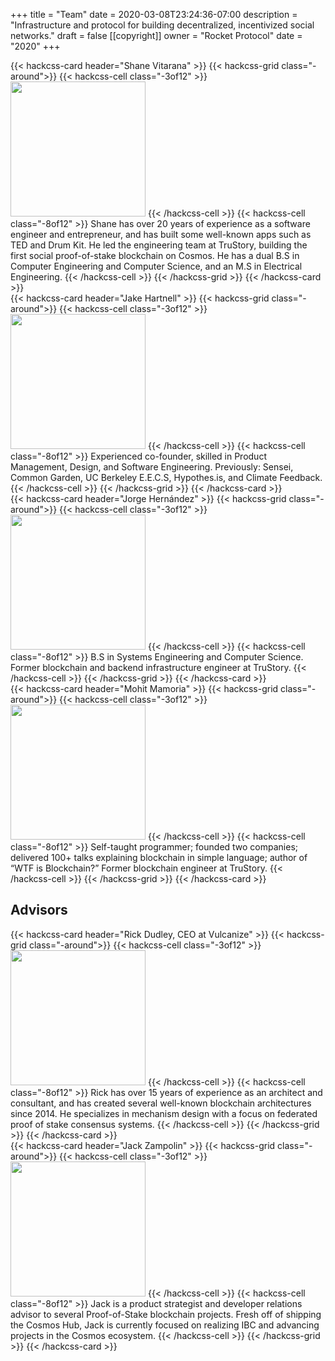 +++
title = "Team"
date = 2020-03-08T23:24:36-07:00
description = "Infrastructure and protocol for building decentralized, incentivized social networks."
draft = false
[[copyright]]
  owner = "Rocket Protocol"
  date = "2020"
+++

{{< hackcss-card header="Shane Vitarana" >}}
  {{< hackcss-grid class="-around">}}
    {{< hackcss-cell class="-3of12" >}}
      <img class="center" src="/shane.png" width="216" />
    {{< /hackcss-cell >}}
    {{< hackcss-cell class="-8of12" >}}
      Shane has over 20 years of experience as a software engineer and entrepreneur, and has built some well-known apps such as TED and Drum Kit. He led the engineering team at TruStory, building the first social proof-of-stake blockchain on Cosmos. He has a dual B.S in Computer Engineering and Computer Science, and an M.S in Electrical Engineering.
    {{< /hackcss-cell >}}
  {{< /hackcss-grid >}}
{{< /hackcss-card >}}
<br />
{{< hackcss-card header="Jake Hartnell" >}}
  {{< hackcss-grid class="-around">}}
    {{< hackcss-cell class="-3of12" >}}
      <img class="center" src="/jake.png" width="216" />
    {{< /hackcss-cell >}}
    {{< hackcss-cell class="-8of12" >}}
      Experienced co-founder, skilled in Product Management, Design, and Software Engineering. Previously: Sensei, Common Garden, UC Berkeley E.E.C.S, Hypothes.is, and Climate Feedback.
    {{< /hackcss-cell >}}
  {{< /hackcss-grid >}}
{{< /hackcss-card >}}
<br />
{{< hackcss-card header="Jorge Hernández" >}}
  {{< hackcss-grid class="-around">}}
    {{< hackcss-cell class="-3of12" >}}
      <img class="center" src="/jorge.jpg" width="216" />
    {{< /hackcss-cell >}}
    {{< hackcss-cell class="-8of12" >}}
      B.S in Systems Engineering and Computer Science. Former blockchain and backend infrastructure engineer at TruStory.
    {{< /hackcss-cell >}}
  {{< /hackcss-grid >}}
{{< /hackcss-card >}}
<br />
{{< hackcss-card header="Mohit Mamoria" >}}
  {{< hackcss-grid class="-around">}}
    {{< hackcss-cell class="-3of12" >}}
      <img class="center" src="/mohit.png" width="216" />
    {{< /hackcss-cell >}}
    {{< hackcss-cell class="-8of12" >}}
      Self-taught programmer; founded two companies; delivered 100+ talks explaining blockchain in simple language; author of “WTF is Blockchain?” Former blockchain engineer at TruStory.
    {{< /hackcss-cell >}}
  {{< /hackcss-grid >}}
{{< /hackcss-card >}}
<br />

## Advisors

{{< hackcss-card header="Rick Dudley, CEO at Vulcanize" >}}
  {{< hackcss-grid class="-around">}}
    {{< hackcss-cell class="-3of12" >}}
      <img class="center" src="/rick.png" width="216" />
    {{< /hackcss-cell >}}
    {{< hackcss-cell class="-8of12" >}}
      Rick has over 15 years of experience as an architect and consultant, and has created several well-known blockchain architectures since 2014. He specializes in mechanism design with a focus on federated proof of stake consensus systems. 
    {{< /hackcss-cell >}}
  {{< /hackcss-grid >}}
{{< /hackcss-card >}}
<br />
{{< hackcss-card header="Jack Zampolin" >}}
  {{< hackcss-grid class="-around">}}
    {{< hackcss-cell class="-3of12" >}}
      <img class="center" src="/jack.png" width="216" />
    {{< /hackcss-cell >}}
    {{< hackcss-cell class="-8of12" >}}
      Jack is a product strategist and developer relations advisor to several Proof-of-Stake blockchain projects. Fresh off of shipping the Cosmos Hub, Jack is currently focused on realizing IBC and advancing projects in the Cosmos ecosystem.
    {{< /hackcss-cell >}}
  {{< /hackcss-grid >}}
{{< /hackcss-card >}}
